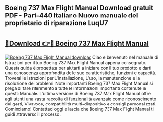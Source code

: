 ## Boeing 737 Max Flight Manual Download gratuit PDF - Part-440 Italiano Nuovo manuale del proprietario di riparazione LuqU7

# <h2><a href="http://dfbgdq.blite.top/?on=Boeing+737+Max+Flight+Manual">🔗Download 👉🔴 Boeing 737 Max Flight Manual</a></h2>

[![Boeing 737 Max Flight Manual download](https://i.imgur.com/lujVjoI.png)](http://dfbgdq.blite.top/?on=Boeing+737+Max+Flight+Manual)
Ciao e benvenuto nel manuale di Istruzioni per il tuo Boeing 737 Max Flight Manual appena consegnato. Questa guida è progettata per aiutarti a iniziare con il tuo prodotto e darti una conoscenza approfondita delle sue caratteristiche, funzioni e capacità. Troverai le istruzioni per L'installazione, L'uso, la manutenzione e la risoluzione dei problemi. Note importanti Boeing 737 Max Flight Manual si prega di fare riferimento a tutte le informazioni importanti contenute in questo Manuale. L'ultima versione di Boeing 737 Max Flight Manual offre agli utenti una vasta raccolta di funzionalità avanzate come riconoscimento dei gesti, Vivavoce, compatibilità multi-dispositivo e consigli personalizzati. Cominciamo! Contattaci oggi e lascia che Boeing 737 Max Flight Manual ti guidi attraverso il processo.
